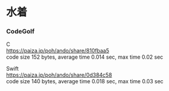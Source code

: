 水着
====
  
### CodeGolf  
  
 
 
C  
https://paiza.jp/poh/ando/share/810fbaa5  
code size 152 bytes, average time 0.014 sec, max time 0.02 sec    
  
Swift    
https://paiza.jp/poh/ando/share/0d384c58  
code size 140 bytes, average time 0.018 sec, max time 0.03 sec  
